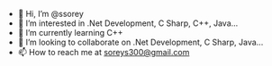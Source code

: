 - 👋 Hi, I’m @ssorey
- 👀 I’m interested in .Net Development, C Sharp, C++, Java...
- 🌱 I’m currently learning C++
- 💞️ I’m looking to collaborate on .Net Development, C Sharp, Java...
- 📫 How to reach me at soreys300@gmail.com

<!---
ssorey/ssorey is a ✨ special ✨ repository because its `README.md` (this file) appears on your GitHub profile.
You can click the Preview link to take a look at your changes.
--->
